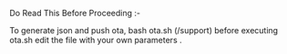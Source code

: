 Do Read This Before Proceeding :-

To generate json and push ota, bash ota.sh (/support) before executing ota.sh edit the file with your own parameters . 
